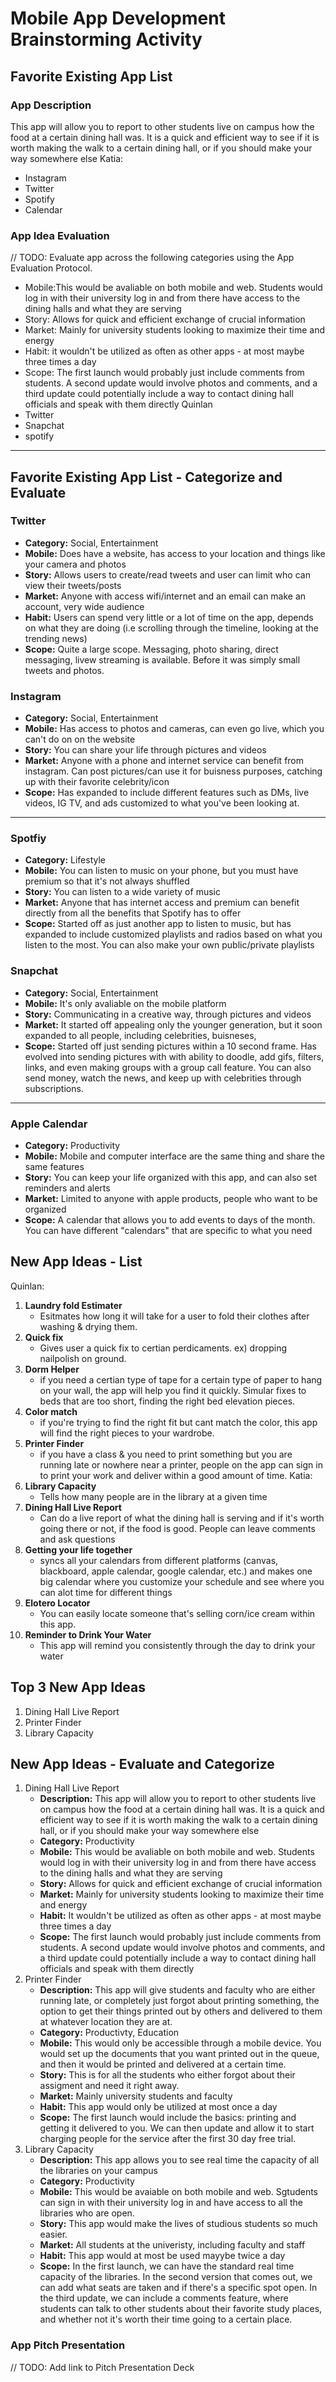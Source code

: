 Mobile App Development Brainstorming Activity
==
 ## Favorite Existing App List
### App Description
This app will allow you to report to other students live on campus how the food at a certain dining hall was. It is a quick and efficient way to see if it is worth making the walk to a certain dining hall, or if you should make your way somewhere else
 Katia:
- Instagram
- Twitter
- Spotify
- Calendar
### App Idea Evaluation
// TODO: Evaluate app across the following categories using the App Evaluation Protocol.
 - Mobile:This would be avaliable on both mobile and web. Students would log in with their university log in and from there      have access to the dining halls and what they are serving
- Story: Allows for quick and efficient exchange of crucial information
- Market: Mainly for university students looking to maximize their time and energy
- Habit: it wouldn't be utilized as often as other apps - at most maybe three times a day
- Scope: The first launch would probably just include comments from students. A second update would involve photos and comments, and a third update could potentially include a way to contact dining hall officials and speak with them directly
 Quinlan 
- Twitter
- Snapchat
- spotify
---
 ## Favorite Existing App List - Categorize and Evaluate
### Twitter
 - **Category:** Social, Entertainment
 - **Mobile:** Does have a website, has access to your location and things like your camera and photos
 - **Story:** Allows users to create/read tweets and user can limit who can view their tweets/posts
 - **Market:** Anyone with access wifi/internet and an email can make an account, very wide audience
 - **Habit:** Users can spend very little or a lot of time on the app, depends on what they are doing (i.e scrolling through the timeline, looking at the trending news)
 - **Scope:** Quite a large scope. Messaging, photo sharing, direct messaging, livew streaming is available. Before it was simply small tweets and photos. 

 ### Instagram
- **Category:** Social, Entertainment
- **Mobile:** Has access to photos and cameras, can even go live, which you can't do on on the website
- **Story:** You can share your life through pictures and videos
- **Market:** Anyone with a phone and internet service can benefit from instagram. Can post pictures/can use it for buisness purposes, catching up with their favorite celebrity/icon
- **Scope:** Has expanded to include different features such as DMs, live videos, IG TV, and ads customized to what you've been looking at. 
---
 ### Spotfiy
- **Category:** Lifestyle
- **Mobile:** You can listen to music on your phone, but you must have premium so that it's not always shuffled
- **Story:** You can listen to a wide variety of music 
- **Market:** Anyone that has internet access and premium can benefit directly from all the benefits that Spotify has to offer
- **Scope:** Started off as just another app to listen to music, but has expanded to include customized playlists and radios based on what you listen to the most. You can also make your own public/private playlists 
 
 ### Snapchat
- **Category:** Social, Entertainment
- **Mobile:** It's only avaliable on the mobile platform
- **Story:** Communicating in a creative way, through pictures and videos
- **Market:** It started off appealing only the younger generation, but it soon expanded to all people, including celebrities, buisneses, 
- **Scope:** Started off just sending pictures within a 10 second frame. Has evolved into sending pictures with with ability to doodle, add gifs, filters, links, and even making groups with a group call feature. You can also send money, watch the news, and keep up with celebrities through subscriptions.
---
 ### Apple Calendar
- **Category:** Productivity
- **Mobile:** Mobile and computer interface are the same thing and share the same features
- **Story:** You can keep your life organized with this app, and can also set reminders and alerts
- **Market:** Limited to anyone with apple products, people who want to be organized
- **Scope:** A calendar that allows you to add events to days of the month. You can have different "calendars" that are specific to what you need
 ## New App Ideas - List
 Quinlan:
 1. **Laundry fold Estimater**
    - Esitmates how long it will take for a user to fold their clothes after washing & drying them.
2. **Quick fix** 
    - Gives user a quick fix to certian perdicaments. ex) dropping nailpolish on ground.
3. **Dorm Helper**
    - if you need a certian type of tape for a certain type of paper to hang on your wall, the app will help you find it quickly. Simular fixes to beds that are too short, finding the right bed elevation pieces.
4. **Color match**
    - if you're trying to find the right fit but cant match the color, this app will find the right pieces to your wardrobe.
5. **Printer Finder** 
    - if you have a class & you need to print something but you are running late or nowhere near a printer, people on the app can sign in to print your work and deliver within a good amount of time. 
 Katia:
 1. **Library Capacity**
    - Tells how many people are in the library at a given time
2. **Dining Hall Live Report**
    - Can  do a live report of what the dining hall is serving and if it's worth going there or not, if the food is good. People can leave comments and ask questions
3. **Getting your life together**
    - syncs all your calendars from different platforms (canvas, blackboard, apple calendar, google calendar, etc.) and makes one big calendar where you customize your schedule and see where you can alot time for different things
4. **Elotero Locator**
    - You can easily locate someone that's selling corn/ice cream within this app. 
5. **Reminder to Drink Your Water**
    - This app will remind you consistently through the day to drink your water
 ## Top 3 New App Ideas
1. Dining Hall Live Report
2. Printer Finder
3. Library Capacity 
 ## New App Ideas - Evaluate and Categorize
1. Dining Hall Live Report
    - **Description:** This app will allow you to report to other students live on campus how the food at a certain dining hall was. It is a quick and efficient way to see if it is worth making the walk to a certain dining hall, or if you should make your way somewhere else
    - **Category:** Productivity 
    - **Mobile:** This would be avaliable on both mobile and web. Students would log in with their university log in and from there have access to the dining halls and what they are serving
    - **Story:** Allows for quick and efficient exchange of crucial information 
    - **Market:** Mainly for university students looking to maximize their time and energy
    - **Habit:** It wouldn't be utilized as often as other apps - at most maybe three times a day
    - **Scope:** The first launch would probably just include comments from students. A second update would involve photos and comments, and a third update could potentially include a way to contact dining hall officials and speak with them directly
2. Printer Finder 
    - **Description:** This app will give students and faculty who are either running late, or completely just forgot about printing something, the option to get their things printed out by others and delivered to them at whatever location they are at.
    - **Category:** Productivty, Education
    - **Mobile:** This would only be accessible through a mobile device. You would set up the documents that you want printed out in the queue, and then it would be printed and delivered at a certain time.
    - **Story:** This is for all the students who either forgot about their assigment and need it right away. 
    - **Market:** Mainly university students and faculty
    - **Habit:** This app would only be utilized at most once a day
    - **Scope:** The first launch would include the basics: printing and getting it delivered to you. We can then update and allow it to start charging people for the service after the first 30 day free trial.
3. Library Capacity 
    - **Description:** This app allows you to see real time the capacity of all the libraries on your campus
    - **Category:** Productivity
    - **Mobile:** This would be avaiable on both mobile and web. Sgtudents can sign in with their university log in and have access to all the libraries who are open.
    - **Story:** This app would make the lives of studious students so much easier.
    - **Market:** All students at the univeristy, including faculty and staff
    - **Habit:** This app would at most be used mayybe twice a day
    - **Scope:** In the first launch, we can have the standard real time capacity of the libraries. In the second version that comes out, we can add what seats are taken and if there's a specific spot open. In the third update, we can include a comments feature, where students can talk to other students about their favorite study places, and whether not it's worth their time going to a certain place.
### App Pitch Presentation
// TODO: Add link to Pitch Presentation Deck
